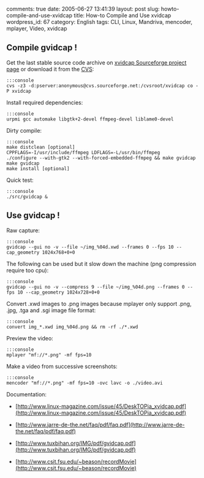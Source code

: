 comments: true
date: 2005-06-27 13:41:39
layout: post
slug: howto-compile-and-use-xvidcap
title: How-to Compile and Use xvidcap
wordpress_id: 67
category: English
tags: CLI, Linux, Mandriva, mencoder, mplayer, Video, xvidcap

## Compile gvidcap !



Get the last stable source code archive on [xvidcap Sourceforge project page](http://sourceforge.net/projects/xvidcap) or download it from the [CVS](http://cvs.sourceforge.net/viewcvs.py/xvidcap):

    
    :::console
    cvs -z3 -d:pserver:anonymous@cvs.sourceforge.net:/cvsroot/xvidcap co -P xvidcap
    



Install required dependencies:

    
    :::console
    urpmi gcc automake libgtk+2-devel ffmpeg-devel liblame0-devel
    



Dirty compile:

    
    :::console
    make distclean [optional]
    CPPFLAGS=-I/usr/include/ffmpeg LDFLAGS=-L/usr/bin/ffmpeg
    ./configure --with-gtk2 --with-forced-embedded-ffmpeg && make gvidcap
    make gvidcap
    make install [optional]
    



Quick test:

    
    :::console
    ./src/gvidcap &
    






## Use gvidcap !



Raw capture:

    
    :::console
    gvidcap --gui no -v --file ~/img_%04d.xwd --frames 0 --fps 10 --cap_geometry 1024x768+0+0
    



The following can be used but it slow down the machine (png compression require too cpu):

    
    :::console
    gvidcap --gui no -v --compress 9 --file ~/img_%04d.png --frames 0 --fps 10 --cap_geometry 1024x728+0+0
    



Convert .xwd images to .png images because mplayer only support .png, .jpg, .tga and .sgi image file format:

    
    :::console
    convert img_*.xwd img_%04d.png && rm -rf ./*.xwd
    



Preview the video:

    
    :::console
    mplayer "mf://*.png" -mf fps=10
    



Make a video from successive screenshots:

    
    :::console
    mencoder "mf://*.png" -mf fps=10 -ovc lavc -o ./video.avi
    



Documentation:


  * [http://www.linux-magazine.com/issue/45/DeskTOPia_xvidcap.pdf](http://www.linux-magazine.com/issue/45/DeskTOPia_xvidcap.pdf)


  * [http://www.jarre-de-the.net/faq/pdf/faq.pdf](http://www.jarre-de-the.net/faq/pdf/faq.pdf)


  * [http://www.tuxbihan.org/IMG/pdf/gvidcap.pdf](http://www.tuxbihan.org/IMG/pdf/gvidcap.pdf)


  * [http://www.csit.fsu.edu/~beason/recordMovie](http://www.csit.fsu.edu/~beason/recordMovie)
